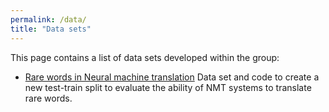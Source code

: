 ```yaml
---
permalink: /data/
title: "Data sets"
---
```


This page contains a list of data sets developed within the group:

*  [Rare words in Neural machine translation](https://nlp-dke.github.io/data/rareWordNMT/)
Data set and code to create a new test-train split to evaluate the ability of NMT systems to translate rare words.
